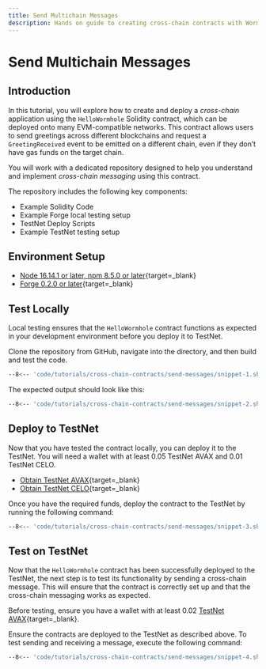 ```yaml
---
title: Send Multichain Messages
description: Hands on guide to creating cross-chain contracts with Wormhole practice repository.
---
```


<!--
comments go here
-->

# Send Multichain Messages

## Introduction

In this tutorial, you will explore how to create and deploy a _cross-chain_ application using the `HelloWormhole` Solidity contract, which can be deployed onto many EVM-compatible networks. This contract allows users to send greetings across different blockchains and request a `GreetingReceived` event to be emitted on a different chain, even if they don’t have gas funds on the target chain.

You will work with a dedicated repository designed to help you understand and implement _cross-chain messaging_ using this contract.

The repository includes the following key components:

- Example Solidity Code
- Example Forge local testing setup
- TestNet Deploy Scripts
- Example TestNet testing setup

## Environment Setup

- [Node 16.14.1 or later, npm 8.5.0 or later](https://docs.npmjs.com/downloading-and-installing-node-js-and-npm){target=\_blank}
- [Forge 0.2.0 or later](https://book.getfoundry.sh/getting-started/installation){target=\_blank}

## Test Locally

Local testing ensures that the `HelloWormhole` contract functions as expected in your development environment before you deploy it to TestNet.

Clone the repository from GitHub, navigate into the directory, and then build and test the code.

```sh
--8<-- 'code/tutorials/cross-chain-contracts/send-messages/snippet-1.sh'
```

The expected output should look like this:

```sh
--8<-- 'code/tutorials/cross-chain-contracts/send-messages/snippet-2.sh'
```

## Deploy to TestNet

Now that you have tested the contract locally, you can deploy it to the TestNet. You will need a wallet with at least 0.05 TestNet AVAX and 0.01 TestNet CELO.

- [Obtain TestNet AVAX](https://faucet.avax-test.network/){target=\_blank}
- [Obtain TestNet CELO](https://celo.org/developers/faucet){target=\_blank}

Once you have the required funds, deploy the contract to the TestNet by running the following command:

```sh
--8<-- 'code/tutorials/cross-chain-contracts/send-messages/snippet-3.sh'
```

## Test on TestNet
Now that the `HelloWormhole` contract has been successfully deployed to the TestNet, the next step is to test its functionality by sending a cross-chain message. This will ensure that the contract is correctly set up and that the cross-chain messaging works as expected.

Before testing, ensure you have a wallet with at least 0.02 [TestNet AVAX](https://faucet.avax-test.network/){target=\_blank}.

Ensure the contracts are deployed to the TestNet as described above. To test sending and receiving a message, execute the following command:

```sh
--8<-- 'code/tutorials/cross-chain-contracts/send-messages/snippet-4.sh'
```

